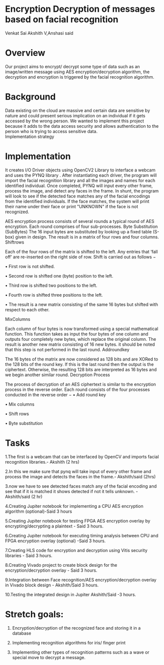 # Encryption Decryption of messages based on facial recognition
Venkat Sai Akshith V,Anshasi said 

# Overview
Our project aims to encrypt/ decrypt some type of data such as an image/written message using AES encryption/decryption algorithm, the decryption and encryption is triggered by the facial recognition algorithm.

# Background

Data existing on the cloud are massive and certain data are sensitive by nature and could present serious implication on an individual if it gets accessed by the wrong person. We wanted to implement this project because it adds to the data access security and allows authentication to the person who is trying to access sensitive data.   
Implementation strategy


# Implementation

It creates I/O Driver objects using OpenCV2 Library to interface a webcam and uses the PYNQ library . After instantiating each driver, the program will import the facial recognition library and all the images and names for each identified individual. Once completed, PYNQ will input every other frame, process the image, and detect any faces in the frame. In shunt, the program will look to see if the detected face matches any of the facial encodings from the identified individuals. If the face matches, the system will print their name under their face or print "UNKNOWN" if the face is not recognized.

AES encryption process consists of several rounds a typical round of AES encryption. Each round comprises of four sub-processes. 
Byte Substitution (SubBytes)
The 16 input bytes are substituted by looking up a fixed table (S-box) given in design. The result is in a matrix of four rows and four columns.
Shiftrows

Each of the four rows of the matrix is shifted to the left. Any entries that ‘fall off’ are re-inserted on the right side of row. Shift is carried out as follows −

•	First row is not shifted.

•	Second row is shifted one (byte) position to the left.

•	Third row is shifted two positions to the left.

•	Fourth row is shifted three positions to the left.

•	The result is a new matrix consisting of the same 16 bytes but shifted with respect to each other.

MixColumns

Each column of four bytes is now transformed using a special mathematical function. This function takes as input the four bytes of one column and outputs four completely new bytes, which replace the original column. The result is another new matrix consisting of 16 new bytes. it should be noted that this step is not performed in the last round.
Addroundkey

The 16 bytes of the matrix are now considered as 128 bits and are XORed to the 128 bits of the round key. If this is the last round then the output is the ciphertext. Otherwise, the resulting 128 bits are interpreted as 16 bytes and we begin another similar round.
Decryption Process

The process of decryption of an AES ciphertext is similar to the encryption process in the reverse order. Each round consists of the four processes conducted in the reverse order −
•	Add round key

•	Mix columns

•	Shift rows

•	Byte substitution



# Tasks
1.The first is a webcam that can be interfaced by OpenCV and imports facial recognition libraries.- Akshith (2 hrs)

2.In this we make sure that pynq will take input of every other frame and process the image and detects the faces in the frame.- Akshith/said (2hrs)

3.now we have to see detected faces match any of the facial encoding and see that if it is matched it shows detected if not it tells unknown. - Akshith/said (2 hr)

4.Creating Jupiter notebook for implementing a CPU AES encryption algorithm
(optional)-Said 3 hours

5.Creating Jupiter notebook for testing FPGA AES encryption overlay by
encrypting/decrypting a plaintext - Said 3 hours.

6.Creating Jupiter notebook for executing timing analysis between CPU and FPGA
encryption overlay (optional) -Said 3 hours.

7.Creating HLS code for encryption and decryption using Vitis security libraries - Said 3
hours.

8.Creating Vivado project to create block design for the encryption/decryption overlay -
Said 3 hours.

9.Integration between Face recognition/AES encryption/decryption overlay in Vivado
block design - Akshith/Said 3 hours.

10.Testing the integrated design in Jupiter Akshith/Said -3 hours.


# Stretch goals:
1. Encryption/decryption of the recognized face and storing it in a database
 
2. Implementing recognition algorithms for iris/ finger print
 
3. Implementing other types of recognition patterns such as a wave or special move to
decrypt a message.
